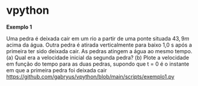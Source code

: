 # vpython

**Exemplo 1**

Uma pedra é deixada cair em um rio a partir de uma ponte situada $43,9 m$ acima da água. Outra
pedra é atirada verticalmente para baixo 1,0 s após a primeira ter sido deixada cair. As pedras atingem a água ao mesmo tempo. 
(a) Qual era a velocidade inicial da segunda pedra? 
(b) Plote a velocidade em função do tempo para as duas pedras, supondo que t = 0 é o instante em que a primeira pedra foi deixada cair
https://github.com/gabryus/vpython/blob/main/scripts/exemplo1.py